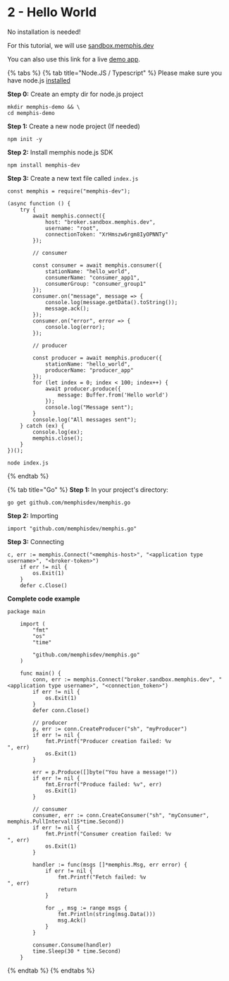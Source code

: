 # 2 - Hello World

No installation is needed!

For this tutorial, we will use [sandbox.memphis.dev](https://sandbox.memphis.dev)

You can also use this link for a live [demo app](https://demo.memphis.dev).



{% tabs %}
{% tab title="Node.JS / Typescript" %}
Please make sure you have node.js [installed](https://nodejs.org/en/download/)



**Step 0:** Create an empty dir for node.js project

```
mkdir memphis-demo && \
cd memphis-demo
```

**Step 1:** Create a new node project (If needed)

```
npm init -y
```

**Step 2:** Install memphis node.js SDK

```
npm install memphis-dev
```

**Step 3:** Create a new text file called `index.js`

```
const memphis = require("memphis-dev");

(async function () {
    try {
        await memphis.connect({
            host: "broker.sandbox.memphis.dev",
            username: "root",
            connectionToken: "XrHmszw6rgm8IyOPNNTy"
        });
        
        // consumer
        
        const consumer = await memphis.consumer({
            stationName: "hello_world",
            consumerName: "consumer_app1",
            consumerGroup: "consumer_group1"
        });
        consumer.on("message", message => {
            console.log(message.getData().toString());
            message.ack();
        });
        consumer.on("error", error => {
            console.log(error);
        });

        // producer

        const producer = await memphis.producer({
            stationName: "hello_world",
            producerName: "producer_app"
        });
        for (let index = 0; index < 100; index++) {
            await producer.produce({
                message: Buffer.from('Hello world')
            });
            console.log("Message sent");
        }
        console.log("All messages sent");
    } catch (ex) {
        console.log(ex);
        memphis.close();
    }
})();
```

```
node index.js
```
{% endtab %}

{% tab title="Go" %}
**Step 1:** In your project's directory:

```
go get github.com/memphisdev/memphis.go
```

**Step 2:** Importing

```
import "github.com/memphisdev/memphis.go"
```

**Step 3:** Connecting

```
c, err := memphis.Connect("<memphis-host>", "<application type username>", "<broker-token>")
	if err != nil {
		os.Exit(1)
	}
	defer c.Close()
```

**Complete code example**

```
package main

    import (
        "fmt"
        "os"
        "time"
    
        "github.com/memphisdev/memphis.go"
    )
    
    func main() {
        conn, err := memphis.Connect("broker.sandbox.memphis.dev", "<application type username>", "<connection_token>")
        if err != nil {
            os.Exit(1)
        }
        defer conn.Close()
    
        // producer
        p, err := conn.CreateProducer("sh", "myProducer")
        if err != nil {
            fmt.Printf("Producer creation failed: %v
", err)
            os.Exit(1)
        }
    
        err = p.Produce([]byte("You have a message!"))
        if err != nil {
            fmt.Errorf("Produce failed: %v", err)
            os.Exit(1)
        }
    
        // consumer
        consumer, err := conn.CreateConsumer("sh", "myConsumer", memphis.PullInterval(15*time.Second))
        if err != nil {
            fmt.Printf("Consumer creation failed: %v
", err)
            os.Exit(1)
        }
    
        handler := func(msgs []*memphis.Msg, err error) {
            if err != nil {
                fmt.Printf("Fetch failed: %v
", err)
                return
            }
    
            for _, msg := range msgs {
                fmt.Println(string(msg.Data()))
                msg.Ack()
            }
        }
    
        consumer.Consume(handler)
        time.Sleep(30 * time.Second)
    }
```
{% endtab %}
{% endtabs %}



